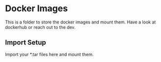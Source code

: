 # Docker Images

This is a folder to store the docker images and mount them. 
Have a look at dockerhub or reach out to the dev.


## Import Setup
Import your *.tar files here and mount them.
